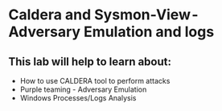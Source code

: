 # Caldera and Sysmon-View - Adversary Emulation and logs

## This lab will help to learn about:
* How to use CALDERA tool to perform attacks
* Purple teaming - Adversary Emulation
* Windows Processes/Logs Analysis

  
